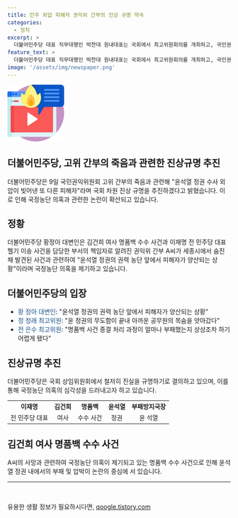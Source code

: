 ```yaml
---
title: 민주 외압 피해자 권익위 간부의 진상 규명 약속
categories:
  - 정치
excerpt: >
  더불어민주당 대표 직무대행인 박찬대 원내대표는 국회에서 최고위원회의를 개최하고, 국민권익위원회 고위 간부의 죽음과 관련해 윤석열 정권 수사 외압과 관련된 진상규명을 추진하겠다고 밝혔다. 최고위원들은 윤 정권의 부패에 대해 비판을 제기하며, 명품백 수수 사건과 관련된 부패와 공직자의 목숨을 언급하며 규명을 촉구했다.
feature_text: >
  더불어민주당 대표 직무대행인 박찬대 원내대표는 국회에서 최고위원회의를 개최하고, 국민권익위원회 고위 간부의 죽음과 관련해 윤석열 정권 수사 외압과 관련된 진상규명을 추진하겠다고 밝혔다. 최고위원들은 윤 정권의 부패에 대해 비판을 제기하며, 명품백 수수 사건과 관련된 부패와 공직자의 목숨을 언급하며 규명을 촉구했다.
image: '/assets/img/newspaper.png'
---
```


<p><img src="/assets/img/news.png" alt="rentncar 속보" /></p>

<h2 data-ke-size="size32">더불어민주당, 고위 간부의 죽음과 관련한 진상규명 추진</h2>

<p data-ke-size="size16">더불어민주당은 9일 국민권익위원회 고위 간부의 죽음과 관련해 "윤석열 정권 수사 외압이 빚어낸 또 다른 피해자"라며 국회 차원 진상 규명을 추진하겠다고 밝혔습니다. 이로 인해 국정농단 의혹과 관련한 논란이 확산되고 있습니다.</p>

<h2 data-ke-size="size26">정황</h2>

<p data-ke-size="size16">더불어민주당 황정아 대변인은 김건희 여사 명품백 수수 사건과 이재명 전 민주당 대표 헬기 이송 사건을 담당한 부서의 책임자로 알려진 권익위 간부 A씨가 세종시에서 숨진 채 발견된 사건과 관련하여 "윤석열 정권의 권력 농단 앞에서 피해자가 양산되는 상황"이라며 국정농단 의혹을 제기하고 있습니다.</p>

<h2 data-ke-size="size26">더불어민주당의 입장</h2>

<ul>
    <li><span style="color: #1a5490;">황 정아 대변인</span>: "윤석열 정권의 권력 농단 앞에서 피해자가 양산되는 상황"</li>
    <li><span style="color: #1a5490;">정 청래 최고위원</span>: "윤 정권의 무도함이 끝내 아까운 공무원의 목숨을 앗아갔다"</li>
    <li><span style="color: #1a5490;">전 은수 최고위원</span>: "명품백 사건 종결 처리 과정이 얼마나 부패했는지 상상조차 하기 어렵게 됐다"</li>
</ul>

<h2 data-ke-size="size26">진상규명 추진</h2>

<p data-ke-size="size16">더불어민주당은 국회 상임위원회에서 철저히 진실을 규명하기로 결의하고 있으며, 이를 통해 국정농단 의혹의 심각성을 드러내고자 하고 있습니다.</p>

<table>
    <tr>
        <td style="text-align: center; height: 17px;"><b>이재명</b></td>
        <td style="text-align: center; height: 17px;"><b>김건희</b></td>
        <td style="text-align: center; height: 17px;"><b>명품백</b></td>
        <td style="text-align: center; height: 17px;"><b>윤석열</b></td>
        <td style="text-align: center; height: 17px;"><b>부패방지국장</b></td>
    </tr>
    <tr>
        <td style="text-align: center; height: 17px;">전 민주당 대표</td>
        <td style="text-align: center; height: 17px;">여사</td>
        <td style="text-align: center; height: 17px;">수수 사건</td>
        <td style="text-align: center; height: 17px;">정권</td>
        <td style="text-align: center; height: 17px;">윤 석열</td>
    </tr>
</table>

<h2 data-ke-size="size26">김건희 여사 명품백 수수 사건</h2>

<p data-ke-size="size16">A씨의 사망과 관련하여 국정농단 의혹이 제기되고 있는 명품백 수수 사건으로 인해 윤석열 정권 내에서의 부패 및 압박이 논란의 중심에 서 있습니다.</p>

<hr>

<p data-ke-size="size16">&nbsp;</p>
유용한 생활 정보가 필요하시다면, <a href="https://qoogle.tistory.com" rel="dofollow">qoogle.tistory.com</a>


